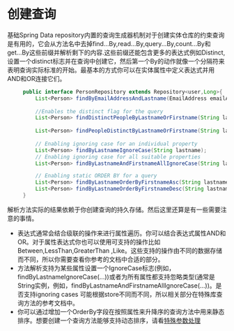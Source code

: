 # 创建查询

基础Spring Data repository内置的查询生成器机制对于创建实体仓库的约束查询是有用的，它会从方法名中去掉find...By,read...By,query...By,count...By和get...By这些前缀并解析剩下的内容.这些前缀还能包含更多的表达式例如Distinct,设置一个distinct标志并在查询中创建它，然后第一个By的动作就像一个分隔符来表明查询实际标准的开始。最基本的方式你可以在实体属性中定义表达式并用AND和OR连接它们。

```java
     public interface PersonRepository extends Repository<user,Long>{
         List<Person> findByEmailAddressAndLastname(EmailAddress emailAddress, String lastname);
         
         //Enables the distinct flag for the query
         List<Person> findDistinctPeopleByLastnameOrFirstname(String lastname,String firstname);
         
         List<Person> findPeopleDistinctByLastnameOrFirstname(String lastname, String firstname);
         
         // Enabling ignoring case for an individual property
         List<Person> findByLastnameIgnoreCase(String lastname);
         // Enabling ignoring case for all suitable properties
         List<Person> findByLastnameAndFirstnameAllIgnoreCase(String lastname, String firstname);

         // Enabling static ORDER BY for a query
         List<Person> findByLastnameOrderByFirstnameAsc(String lastname);
         List<Person> findByLastnameOrderByFirstnameDesc(String lastname);
     }
```

解析方法实际的结果依赖于你创建查询的持久存储。然后这里还算是有一些需要注意的事情。

- 表达式通常会结合级联的操作来进行属性遍历。你可以结合表达式属性AND和OR。对于属性表达式你也可以使用可支持的操作比如Between,LessThan,GreaterThan ,Like。这些支持的操作由不同的数据存储而不同，所以你需要查看你参考的文档中合适的部分。
- 方法解析支持为某些属性设置一个IgnoreCase标志(例如，findByLastnameIgnoreCase(...))或者为所有属性都支持忽略类型(通常是String实例，例如，findByLastnameAndFirstnameAllIgnoreCase(...))。是否支持ignoring cases 可能根据store不同而不同，所以相关部分在特殊库查询方法的参考文档中。
- 你可以通过增加一个OrderBy字段在按照属性来升降序的查询方法中用来静态排序。想要创建一个查询方法能够支持动态排序，请看[特殊参数处理](special_parameter_handling)